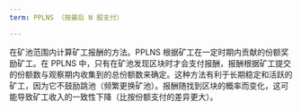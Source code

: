 ```yaml
---
term: PPLNS （按最后 N 股支付）

---
```

在矿池范围内计算矿工报酬的方法。PPLNS 根据矿工在一定时期内贡献的份额奖励矿工。在 PPLNS 中，只有在矿池发现区块时才会支付报酬，报酬根据矿工提交的份额数与观察期内收集到的总份额数来确定。这种方法有利于长期稳定和活跃的矿工，因为它不鼓励跳池（频繁更换矿池）。报酬随找到区块的概率而变化，这可能导致矿工收入的一致性下降（比按份额支付的差异更大）。
